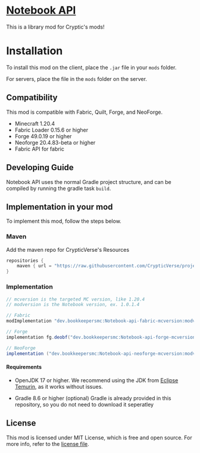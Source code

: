 # [Notebook API](https://modrinth.com/mod/notebook-api)

This is a library mod for Cryptic's mods!

# Installation 
To install this mod on the client, place the `.jar` file in your `mods` folder.

For servers, place the file in the `mods` folder on the server.

## Compatibility

This mod is compatible with Fabric, Quilt, Forge, and NeoForge.
- Minecraft 1.20.4
- Fabric Loader 0.15.6 or higher
- Forge 49.0.19 or higher
- Neoforge 20.4.83-beta or higher
- Fabric API for fabric

## Developing Guide
Notebook API uses the normal Gradle project structure, and can be compiled by running the gradle task `build`.

## Implementation in your mod
To implement this mod, follow the steps below.

### Maven
Add the maven repo for CrypticVerse's Resources
```gradle
repositories {
    maven { url = "https://raw.githubusercontent.com/CrypticVerse/projectresources/master/maven" }
}
```

### Implementation
```gradle
// mcversion is the targeted MC version, like 1.20.4
// modversion is the Notebook version, ex. 1.0.1.4

// Fabric
modImplementation "dev.bookkeepersmc:Notebook-api-fabric-mcversion:modversion"

// Forge
implementation fg.deobf("dev.bookkeepersmc:Notebook-api-forge-mcversion:modversion")

// NeoForge
implementation ("dev.bookkeepersmc:Notebook-api-neoforge-mcversion:modversion")
```

#### Requirements

- OpenJDK 17 or higher.
  We recommend using the JDK from [Eclipse Temurin](https://adoptium.net/temurin/releases/?version=17), as it works without issues.

- Gradle 8.6 or higher (optional)
  Gradle is already provided in this repository, so you do not need to download it seperatley

## License
   This mod is licensed under MIT License, which is free and open source. For more info, refer to the [license file](LICENSE).
 

